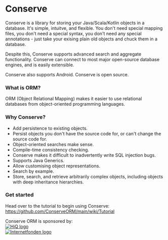 Conserve 
====
Conserve is a library for storing your Java/Scala/Kotlin objects in a database. It's simple, intuitve, and flexible.
You don't need special mapping files, you don't need a special syntax, you don't need any special annotations - just take your exising plain old objects and chuck them in a database. 

Despite this, Conserve supports advanced search and aggregate functionality. 
Conserve can connect to most major open-source database engines, and is easily extensible.

Conserve also supports Android. Conserve is open source. 

### What is ORM?
ORM (Object Relational Mapping) makes it easier to use relational databases from object-oriented programming languages.

### Why Conserve?

* Add persistence to existing objects.
* Persist objects you don't have the source code for, or can't change the source code for.
* Object-oriented searches make sense.
* Compile-time consistency checking.
* Conserve makes it difficult to inadvertently write SQL injection bugs.
* Supports Java Generics.
* Allow customising object representations.
* Search by example.
* Store, search, and retrieve arbitrarily complex objects, including objects with deep inheritance hierarchies.


### Get started
Head over to the tutorial to begin using Conserve:  
https://github.com/ConserveORM/main/wiki/Tutorial

Conserve ORM is sponsored by:<br/>
[![HiQ logo](http://i.imgur.com/9CGsTv6.png)](http://hiq.se/)<br/>
[![Internetfonden logo](http://i.imgur.com/1rgwzHg.png)](https://www.internetfonden.se/)<br/>
